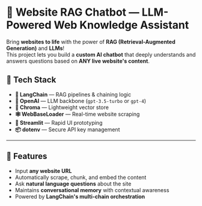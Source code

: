 # 🤖 Website RAG Chatbot — LLM-Powered Web Knowledge Assistant

Bring  **websites to life** with the power of **RAG (Retrieval-Augmented Generation)** and **LLMs**!  
This project lets you build a **custom AI chatbot** that deeply understands and answers questions based on **ANY live website's content**.

## 🚀 Tech Stack

- **🧠 LangChain** — RAG pipelines & chaining logic
- **🦙 OpenAI** — LLM backbone (`gpt-3.5-turbo` or `gpt-4`)
- **🧲 Chroma** — Lightweight vector store
- **🕸️ WebBaseLoader** — Real-time website scraping
- **🔗 Streamlit** — Rapid UI prototyping
- **📦 dotenv** — Secure API key management

---

## 📌 Features

- Input **any website URL**  
- Automatically scrape, chunk, and embed the content  
- Ask **natural language questions** about the site  
- Maintains **conversational memory** with contextual awareness  
- Powered by **LangChain's multi-chain orchestration**  

